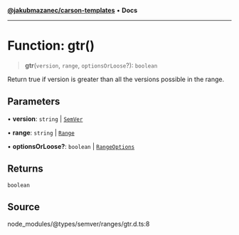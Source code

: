 [**@jakubmazanec/carson-templates**](../../../README.md) • **Docs**

---

# Function: gtr()

> **gtr**(`version`, `range`, `optionsOrLoose`?): `boolean`

Return true if version is greater than all the versions possible in the range.

## Parameters

• **version**: `string` \| [`SemVer`](../classes/SemVer.md)

• **range**: `string` \| [`Range`](../classes/Range.md)

• **optionsOrLoose?**: `boolean` \| [`RangeOptions`](../interfaces/RangeOptions.md)

## Returns

`boolean`

## Source

node_modules/@types/semver/ranges/gtr.d.ts:8
